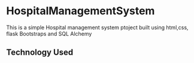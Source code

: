 # HospitalManagementSystem

This is a simple Hospital management system ptoject built using html,css, flask
Bootstraps and SQL Alchemy

## Technology Used




